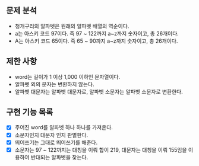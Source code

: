 

## 문제 분석


- 청개구리의 알파벳은 원래의 알파벳 배열의 역순이다.
- a는 아스키 코드 97이다. 즉 97 ~ 122까지 a~z까지 숫자이고, 총 26개이다.
- A는 아스키 코드 65이다. 즉 65 ~ 90까지 a~z까지 숫자이고, 총 26개이다.


 </hr>

## 제한 사항

- word는 길이가 1 이상 1,000 이하인 문자열이다.
- 알파벳 외의 문자는 변환하지 않는다.
- 알파벳 대문자는 알파벳 대문자로, 알파벳 소문자는 알파벳 소문자로 변환한다.

## 구현 기능 목록

+ [x] 주어진 word를 알파벳 하나 하나를 가져온다.
+ [x] 소문자인지 대문자 인지 판별한다.
+ [x] 띄어쓰기는 그대로 띄어쓰기를 해준다.
+ [x] 소문자는 97 ~ 122까지는 대칭을 이뤄 합이 219, 대문자는 대칭을 이뤄 155임을 이용하여 반대되는 알파벳을 찾는다.
